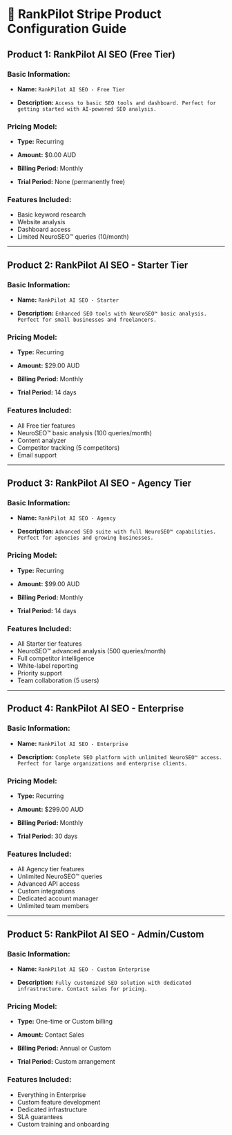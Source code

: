 # 🎯 RankPilot Stripe Product Configuration Guide


## **Product 1: RankPilot AI SEO (Free Tier)**


### **Basic Information:**


- **Name:** `RankPilot AI SEO - Free Tier`

- **Description:** `Access to basic SEO tools and dashboard. Perfect for getting started with AI-powered SEO analysis.`


### **Pricing Model:** 


- **Type:** Recurring

- **Amount:** $0.00 AUD

- **Billing Period:** Monthly

- **Trial Period:** None (permanently free)


### **Features Included:**

- Basic keyword research
- Website analysis
- Dashboard access
- Limited NeuroSEO™ queries (10/month)

---


## **Product 2: RankPilot AI SEO - Starter Tier**


### **Basic Information:**


- **Name:** `RankPilot AI SEO - Starter`

- **Description:** `Enhanced SEO tools with NeuroSEO™ basic analysis. Perfect for small businesses and freelancers.`


### **Pricing Model:**


- **Type:** Recurring  

- **Amount:** $29.00 AUD

- **Billing Period:** Monthly

- **Trial Period:** 14 days


### **Features Included:**

- All Free tier features
- NeuroSEO™ basic analysis (100 queries/month)
- Content analyzer
- Competitor tracking (5 competitors)
- Email support

---


## **Product 3: RankPilot AI SEO - Agency Tier**


### **Basic Information:**


- **Name:** `RankPilot AI SEO - Agency`

- **Description:** `Advanced SEO suite with full NeuroSEO™ capabilities. Perfect for agencies and growing businesses.`


### **Pricing Model:**


- **Type:** Recurring

- **Amount:** $99.00 AUD  

- **Billing Period:** Monthly

- **Trial Period:** 14 days


### **Features Included:**

- All Starter tier features
- NeuroSEO™ advanced analysis (500 queries/month)
- Full competitor intelligence
- White-label reporting
- Priority support
- Team collaboration (5 users)

---


## **Product 4: RankPilot AI SEO - Enterprise**


### **Basic Information:**


- **Name:** `RankPilot AI SEO - Enterprise`

- **Description:** `Complete SEO platform with unlimited NeuroSEO™ access. Perfect for large organizations and enterprise clients.`


### **Pricing Model:**


- **Type:** Recurring

- **Amount:** $299.00 AUD

- **Billing Period:** Monthly  

- **Trial Period:** 30 days


### **Features Included:**

- All Agency tier features
- Unlimited NeuroSEO™ queries
- Advanced API access
- Custom integrations
- Dedicated account manager
- Unlimited team members

---


## **Product 5: RankPilot AI SEO - Admin/Custom**


### **Basic Information:**


- **Name:** `RankPilot AI SEO - Custom Enterprise`

- **Description:** `Fully customized SEO solution with dedicated infrastructure. Contact sales for pricing.`


### **Pricing Model:**


- **Type:** One-time or Custom billing

- **Amount:** Contact Sales

- **Billing Period:** Annual or Custom

- **Trial Period:** Custom arrangement


### **Features Included:**

- Everything in Enterprise
- Custom feature development
- Dedicated infrastructure
- SLA guarantees
- Custom training and onboarding
